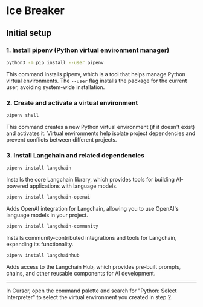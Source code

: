 # Ice Breaker

## Initial setup

### 1. Install pipenv (Python virtual environment manager)
```bash
python3 -m pip install --user pipenv
```
This command installs pipenv, which is a tool that helps manage Python virtual environments. The `--user` flag installs the package for the current user, avoiding system-wide installation.

### 2. Create and activate a virtual environment
```bash
pipenv shell
```
This command creates a new Python virtual environment (if it doesn't exist) and activates it. Virtual environments help isolate project dependencies and prevent conflicts between different projects.

### 3. Install Langchain and related dependencies
```bash
pipenv install langchain
```
Installs the core Langchain library, which provides tools for building AI-powered applications with language models.

```bash
pipenv install langchain-openai
```
Adds OpenAI integration for Langchain, allowing you to use OpenAI's language models in your project.

```bash
pipenv install langchain-community
```
Installs community-contributed integrations and tools for Langchain, expanding its functionality.

```bash
pipenv install langchainhub
```
Adds access to the Langchain Hub, which provides pre-built prompts, chains, and other reusable components for AI development.

---

In Cursor, open the command palette and search for "Python: Select Interpreter" to select the virtual environment you created in step 2.

